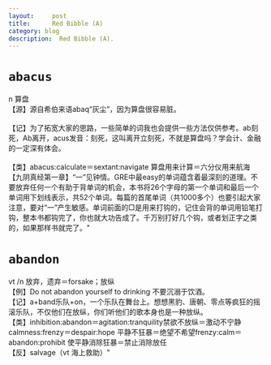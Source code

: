 ```yaml
---
layout:     post
title:      Red Bibble (A)
category: blog
description:  Red Bibble (A).
---
```


# `abacus`
n 算盘<br />【源】源自希伯来语abaq“灰尘”，因为算盘很容易脏。<br /><br />【记】为了拓宽大家的思路，一些简单的词我也会提供一些方法仅供参考。ab刻死，Ab离开，acus发音：刻死，这叫离开立刻死，不就是算盘吗？学会计、金融的一定深有体会。<br /><br />【类】abacus:calculate＝sextant:navigate   算盘用来计算＝六分仪用来航海<br />【九阴真经第一章】“一”见钟情。GRE中最easy的单词蕴含着最深刻的道理。不要放弃任何一个有助于背单词的机会，本书将26个字母的第一个单词和最后一个单词用下划线表示，共52个单词。每篇的首尾单词（共1000多个）也要引起大家注意，要对“一”产生敏感。单词前面的□是用来打钩的，记住会背的单词用铅笔打钩，整本书都钩完了，你也就大功告成了。千万别打好几个钩，或者划正字之类的，如果那样书就完了。"

# `abandon`	
vt /n 放弃，遗弃＝forsake；放纵<br />【例】Do not abandon yourself to drinking 不要沉溺于饮酒。<br />【记】a+band乐队+on，一个乐队在舞台上。想想黑豹、唐朝、零点等疯狂的摇滚乐队，不仅他们在放纵，你们听他们的歌本身也是一种放纵。<br />【类】inhibition:abandon＝agitation:tranquility禁欲不放纵＝激动不宁静calmness:frenzy＝despair:hope  平静不狂暴＝绝望不希望frenzy:calm＝abandon:prohibit  使平静消除狂暴＝禁止消除放任<br />【反】salvage（vt 海上救助）"<br/>
